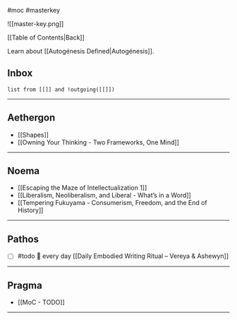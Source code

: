 #moc #masterkey

![[master-key.png]]

[[Table of Contents|Back]]

Learn about [[Autogénesis Defined|Autogénesis]]. 

## Inbox

```dataview
list from [[]] and !outgoing([[]])
```

---

## Aethergon 
- [[Shapes]]
- [[Owning Your Thinking - Two Frameworks, One Mind]]

---

## Noema 
- [[Escaping the Maze of Intellectualization 1]]
- [[Liberalism, Neoliberalism, and Liberal - What’s in a Word]]
- [[Tempering Fukuyama - Consumerism, Freedom, and the End of History]]

---

## Pathos 
- [ ] #todo 🔁 every day [[Daily Embodied Writing Ritual – Vereya & Ashewyn]]

---

## Pragma 
- [[MoC - TODO]]

---

